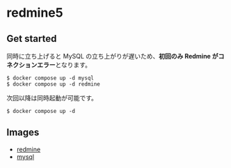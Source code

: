 # redmine5

## Get started

同時に立ち上げると MySQL の立ち上がりが遅いため、**初回のみ Redmine がコネクションエラー**となります。

```
$ docker compose up -d mysql
$ docker compose up -d redmine
```

次回以降は同時起動が可能です。

```
$ docker compose up -d
```

## Images

- [redmine](https://hub.docker.com/_/redmine)
- [mysql](https://hub.docker.com/_/mysql)

